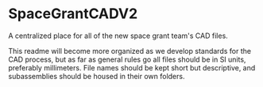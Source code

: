 # SpaceGrantCADV2
A centralized place for all of the new space grant team's CAD files.

This readme will become more organized as we develop standards for the CAD process, but as far as general rules go all files should be in SI units, preferably millimeters. File names should be kept short but descriptive, and subassemblies should be housed in their own folders.
